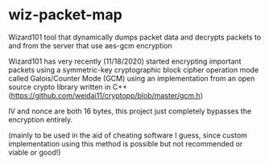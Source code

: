 # wiz-packet-map
Wizard101 tool that dynamically dumps packet data and decrypts packets to and from the server that use aes-gcm encryption

Wizard101 has very recently (11/18/2020) started encrypting important packets using a symmetric-key cryptographic block cipher operation mode called Galois/Counter Mode (GCM) using an implementation from an open source crypto library written in C++ (https://github.com/weidai11/cryptopp/blob/master/gcm.h) 

IV and nonce are both 16 bytes, this project just completely bypasses the encryption entirely.

(mainly to be used in the aid of cheating software I guess, since custom implementation using this method is possible but not recommended or viable or good!)
